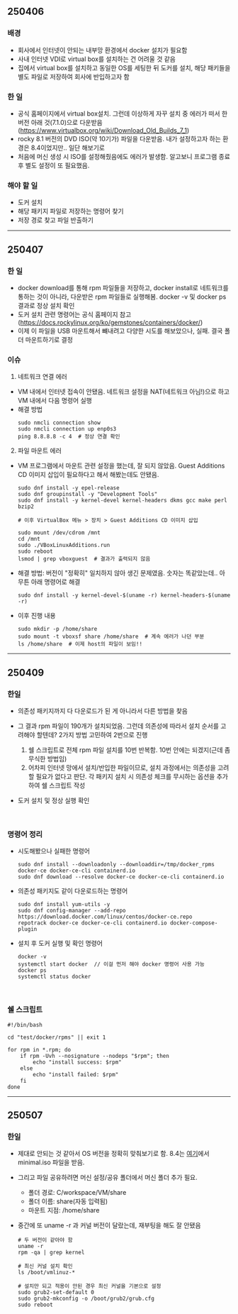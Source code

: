 ## 250406

### 배경

- 회사에서 인터넷이 안되는 내부망 환경에서 docker 설치가 필요함
- 사내 인터넷 VDI로 virtual box를 설치하는 건 어려울 것 같음
- 집에서 virtual box를 설치하고 동일한 OS를 세팅한 뒤 도커를 설치, 해당 패키들을 별도 파일로 저장하여 회사에 반입하고자 함

### 한 일

- 공식 홈페이지에서 virtual box설치. 그런데 이상하게 자꾸 설치 중 에러가 떠서 한 버전 아래 것(7.1.0)으로 다운받음(https://www.virtualbox.org/wiki/Download_Old_Builds_7_1)
- rocky 8.1 버전의 DVD ISO(약 10기가) 파일을 다운받음. 내가 설정하고자 하는 환경은 8.4이었지만.. 일단 해보기로
- 처음에 머신 생성 시 ISO를 설정해줬음에도 에러가 발생함. 알고보니 프로그램 종료 후 별도 설정이 또 필요했음.

### 해야 할 일

- 도커 설치
- 해당 패키지 파일로 저장하는 명령어 찾기
- 저장 경로 찾고 파일 반출하기

---

## 250407

### 한 일

- docker download를 통해 rpm 파일들을 저장하고, docker install로 네트워크를 통하는 것이 아니라, 다운받은 rpm 파일들로 실행해봄. docker -v 및 docker ps 결과로 정상 설치 확인
- 도커 설치 관련 명령어는 공식 홈페이지 참고(https://docs.rockylinux.org/ko/gemstones/containers/docker/)
- 이제 이 파일을 USB 마운트해서 뺴내려고 다양한 시도를 해보았으나, 실패. 결국 폴더 마운트하기로 결정

### 이슈

1. 네트워크 연결 에러

- VM 내에서 인터넷 접속이 안됐음. 네트워크 설정을 NAT(네트워크 아님!)으로 하고 VM 내에서 다음 명령어 실행
- 해결 방법
  ```
  sudo nmcli connection show
  sudo nmcli connection up enp0s3
  ping 8.8.8.8 -c 4  # 정상 연결 확인
  ```

2. 파일 마운트 에러

- VM 프로그램에서 마운트 관련 설정을 했는데, 잘 되지 않았음. Guest Additions CD 이미지 삽입이 필요하다고 해서 해봤는데도 안됐음.

  ```
  sudo dnf install -y epel-release
  sudo dnf groupinstall -y "Development Tools"
  sudo dnf install -y kernel-devel kernel-headers dkms gcc make perl bzip2

  # 이후 VirtualBox 메뉴 > 장치 > Guest Additions CD 이미지 삽입

  sudo mount /dev/cdrom /mnt
  cd /mnt
  sudo ./VBoxLinuxAdditions.run
  sudo reboot
  lsmod | grep vboxguest  # 결과가 출력되지 않음
  ```

- 해결 방법: 버전이 "정확히" 일치하지 않아 생긴 문제였음. 숫자는 똑같았는데.. 아무튼 아래 명령어로 해결
  ```
  sudo dnf install -y kernel-devel-$(uname -r) kernel-headers-$(uname -r)
  ```
- 이후 진행 내용
  ```
  sudo mkdir -p /home/share
  sudo mount -t vboxsf share /home/share  # 계속 에러가 나던 부분
  ls /home/share  # 이제 host의 파일이 보임!!
  ```

---

## 250409

### 한일

- 의존성 패키지까지 다 다운로드가 된 게 아니라서 다른 방법을 찾음
- 그 결과 rpm 파일이 190개가 설치되었음. 그런데 의존성에 따라서 설치 순서를 고려해야 할텐데? 2가지 방법 고민하여 2번으로 진행

  1. 쉘 스크립트로 전체 rpm 파일 설치를 10번 반복함. 10번 안에는 되겠지(근데 좀 무식한 방법임)
  2. 어차피 인터넷 망에서 설치/반입한 파일이므로, 설치 과정에서는 의존성을 고려할 필요가 없다고 판단. 각 패키지 설치 시 의존성 체크를 무시하는 옵션을 추가하여 쉘 스크립트 작성

- 도커 설치 및 정상 실행 확인

<br/>

### 명령어 정리

- 시도해봤으나 실패한 명령어

  ```
  sudo dnf install --downloadonly --downloaddir=/tmp/docker_rpms docker-ce docker-ce-cli containerd.io
  sudo dnf download --resolve docker-ce docker-ce-cli containerd.io
  ```

- 의존성 패키지도 같이 다운로드하는 명령어

  ```
  sudo dnf install yum-utils -y
  sudo dnf config-manager --add-repo https://download.docker.com/linux/centos/docker-ce.repo
  repotrack docker-ce docker-ce-cli containerd.io docker-compose-plugin
  ```

- 설치 후 도커 실행 및 확인 명령어
  ```
  docker -v
  systemctl start docker  // 이걸 먼저 해야 docker 명령어 사용 가능
  docker ps
  systemctl status docker
  ```

<br/>

### 쉘 스크립트

```
#!/bin/bash

cd "test/docker/rpms" || exit 1

for rpm in *.rpm; do
	if rpm -Uvh --nosignature --nodeps "$rpm"; then
		echo "install success: $rpm"
	else
		echo "install failed: $rpm"
	fi
done
```

---

## 250507

### 한일

- 제대로 안되는 것 같아서 OS 버전을 정확히 맞춰보기로 함. 8.4는 [여기](https://dl.rockylinux.org/vault/rocky/8.4/Minimal/x86_64/iso/)에서 minimal.iso 파일을 받음.
- 그리고 파일 공유하려면 머신 설정/공유 폴더에서 머신 폴더 추가 필요.
  - 폴더 경로: C/workspace/VM/share
  - 폴더 이름: share(자동 입력됨)
  - 마운트 지점: /home/share
- 중간에 또 uname -r 과 커널 버전이 달랐는데, 재부팅을 해도 잘 안됐음

  ```
  # 두 버전이 같아야 함
  uname -r
  rpm -qa | grep kernel

  # 최신 커널 설치 확인
  ls /boot/vmlinuz-*

  # 설치만 되고 적용이 안된 경우 최신 커널을 기본으로 설정
  sudo grub2-set-default 0
  sudo grub2-mkconfig -o /boot/grub2/grub.cfg
  sudo reboot
  ```
